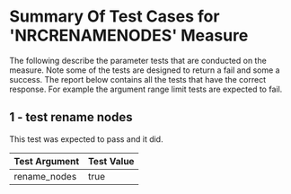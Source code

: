 # Summary Of Test Cases for 'NRCRENAMENODES' Measure
 
The following describe the parameter tests that are conducted on the measure. Note some of the 
tests are designed to return a fail and some a success. The report below contains all the tests that 
have the correct response. For example the argument range limit tests are expected to fail. 
 
## 1 - test rename nodes
 
This test was expected to pass and it did.
 
| Test Argument | Test Value |
| ------------- | ---------- |
| rename_nodes |true |
 
